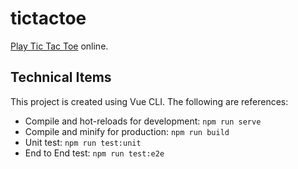 # tictactoe

[Play Tic Tac Toe](https://playtictactoe.page) online.

## Technical Items

This project is created using Vue CLI. The following are references:

- Compile and hot-reloads for development: `npm run serve`
- Compile and minify for production: `npm run build`
- Unit test: `npm run test:unit`
- End to End test: `npm run test:e2e`
